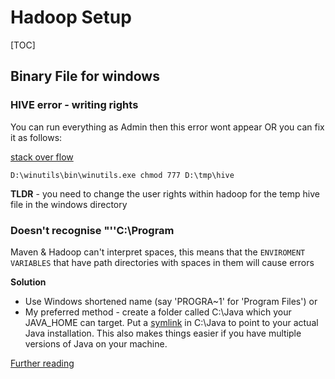 # Hadoop Setup 

[TOC]

## Binary File for windows

### HIVE error - writing rights

You can run everything as Admin then this error wont appear OR you can fix it as follows:

[stack over flow](http://stackoverflow.com/questions/34196302/the-root-scratch-dir-tmp-hive-on-hdfs-should-be-writable-current-permissions)

```shell
D:\winutils\bin\winutils.exe chmod 777 D:\tmp\hive
```

**TLDR** - you need to change the user rights within hadoop for the temp hive file in the windows directory

### Doesn't recognise "''C:\Program

Maven & Hadoop can't interpret spaces, this means that the `ENVIROMENT VARIABLES` that have path directories with spaces in them will cause errors 

**Solution**

- Use Windows shortened name (say 'PROGRA~1' for 'Program Files') or
- My preferred method - create a folder called C:\Java which your JAVA_HOME can target. Put a [symlink](https://technet.microsoft.com/en-us/library/Cc753194.aspx) in C:\Java to point to your actual Java installation. This also makes things easier if you have multiple versions of Java on your machine.

[Further reading](https://github.com/karthikj1/Hadoop-2.7.1-Windows-64-binaries)

 